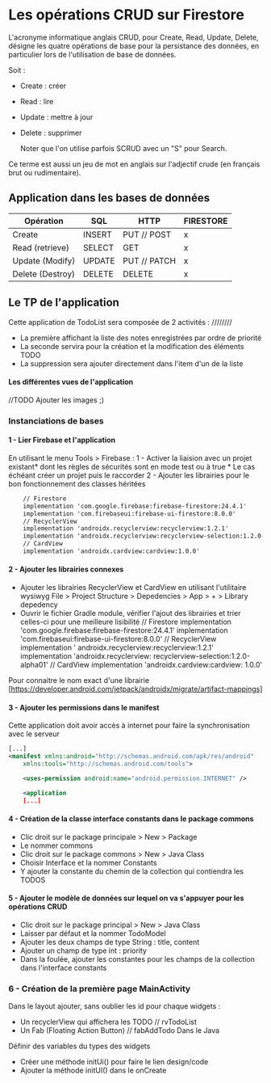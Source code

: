 # Les opérations CRUD sur Firestore

L'acronyme informatique anglais CRUD, pour Create, Read, Update, Delete, désigne les quatre
opérations de base pour la persistance des données, en particulier lors de l'utilisation de base de
données.

Soit :

- Create : créer
- Read : lire
- Update : mettre à jour
- Delete : supprimer

  Noter que l'on utilise parfois SCRUD avec un "S" pour Search.

Ce terme est aussi un jeu de mot en anglais sur l'adjectif crude (en français brut ou rudimentaire).

## Application dans les bases de données

| Opération          | SQL      | HTTP           | FIRESTORE   |
|--------------------|----------|----------------|-------------|
| Create             | INSERT   | PUT // POST    | x           |
| Read (retrieve)    | SELECT   | GET            | x           |
| Update (Modify)    | UPDATE   | PUT // PATCH   | x           |
| Delete (Destroy)   | DELETE   | DELETE         | x           |

## Le TP de l'application

Cette application de TodoList sera composée de 2 activités : ////////

- La première affichant la liste des notes enregistrées par ordre de priorité
- La seconde servira pour la création et la modification des éléments TODO
- La suppression sera ajouter directement dans l'item d'un de la liste

#### Les différentes vues de l'application

//TODO Ajouter les images ;)

### Instanciations de bases

#### 1 - Lier Firebase et l'application

En utilisant le menu Tools > Firebase :
1 - Activer la liaision avec un projet existant* dont les règles de sécurités sont en mode test ou à
true \* Le cas échéant créer un projet puis le raccorder 
2 - Ajouter les librairies pour le bon fonctionnement des classes héritées

```xml
    // Firestore
    implementation 'com.google.firebase:firebase-firestore:24.4.1'
    implementation 'com.firebaseui:firebase-ui-firestore:8.0.0'
    // RecyclerView
    implementation 'androidx.recyclerview:recyclerview:1.2.1'
    implementation 'androidx.recyclerview:recyclerview-selection:1.2.0-alpha01'
    // CardView
    implementation 'androidx.cardview:cardview:1.0.0'
```

#### 2 - Ajouter les librairies connexes

- Ajouter les librairies RecyclerView et CardView en utilisant l'utilitaire wysiwyg File > Project
  Structure > Depedencies > App > + > Library depedency
- Ouvrir le fichier Gradle module, vérifier l'ajout des librairies et trier celles-ci pour une
  meilleure lisibilité // Firestore implementation 'com.google.firebase:firebase-firestore:24.4.1'
  implementation 'com.firebaseui:firebase-ui-firestore:8.0.0' // RecyclerView implementation '
  androidx.recyclerview:recyclerview:1.2.1' implementation 'androidx.recyclerview:
  recyclerview-selection:1.2.0-alpha01' // CardView implementation 'androidx.cardview:cardview:
  1.0.0'

Pour connaitre le nom exact d'une
librairie [https://developer.android.com/jetpack/androidx/migrate/artifact-mappings]

#### 3 - Ajouter les permissions dans le manifest

Cette application doit avoir accès à internet pour faire la synchronisation avec le serveur

```xml
[...]
<manifest xmlns:android="http://schemas.android.com/apk/res/android"
    xmlns:tools="http://schemas.android.com/tools">

    <uses-permission android:name="android.permission.INTERNET" />

    <application
    [...]
```

#### 4 - Création de la classe interface constants dans le package commons

- Clic droit sur le package principale > New > Package
- Le nommer commons
- Clic droit sur le package commons > New > Java Class
- Choisir Interface et la nommer Constants
- Y ajouter la constante du chemin de la collection qui contiendra les TODOS

#### 5 - Ajouter le modèle de données sur lequel on va s'appuyer pour les opérations CRUD

- Clic droit sur le package principal > New > Java Class
- Laisser par défaut et la nommer TodoModel
- Ajouter les deux champs de type String : title, content
- Ajouter un champ de type int : priority
- Dans la foulée, ajouter les constantes pour les champs de la collection dans l'interface constants

### 6 - Création de la première page MainActivity

Dans le layout ajouter, sans oublier les id pour chaque widgets :

- Un recyclerView qui affichera les TODO // rvTodoList
- Un Fab (Floating Action Button) // fabAddTodo Dans le Java

Définir des variables du types des widgets

- Créer une méthode initUi() pour faire le lien design/code
- Ajouter la méthode initUI() dans le onCreate
